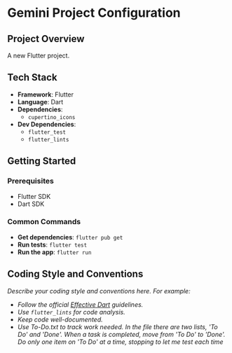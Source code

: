 # Gemini Project Configuration

## Project Overview

A new Flutter project.

## Tech Stack

- **Framework**: Flutter
- **Language**: Dart
- **Dependencies**:
  - `cupertino_icons`
- **Dev Dependencies**:
  - `flutter_test`
  - `flutter_lints`

## Getting Started

### Prerequisites

- Flutter SDK
- Dart SDK

### Common Commands

- **Get dependencies**: `flutter pub get`
- **Run tests**: `flutter test`
- **Run the app**: `flutter run`

## Coding Style and Conventions

*Describe your coding style and conventions here. For example:*
- *Follow the official [Effective Dart](https://dart.dev/effective-dart) guidelines.*
- *Use `flutter_lints` for code analysis.*
- *Keep code well-documented.*
- *Use To-Do.txt to track work needed. In the file there are two lists, 'To Do' and 'Done'. When a task is completed, move from 'To Do' to 'Done'. Do only one item on 'To Do' at a time, stopping to let me test each time*

